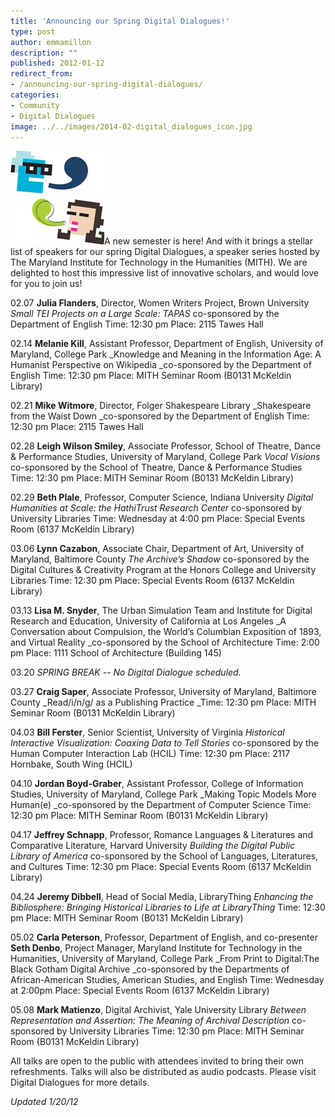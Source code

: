 ```yaml
---
title: 'Announcing our Spring Digital Dialogues!'
type: post
author: emmamillon
description: ""
published: 2012-01-12
redirect_from: 
- /announcing-our-spring-digital-dialogues/
categories:
- Community
- Digital Dialogues
image: ../../images/2014-02-digital_dialogues_icon.jpg
---
```

![Digital Dialogues Icon](../../images/2014-02-digital_dialogues_icon.jpg)A new semester is here! And with it brings a stellar list of speakers for our spring Digital Dialogues, a speaker series hosted by The Maryland Institute for Technology in the Humanities (MITH). We are delighted to host this impressive list of innovative scholars, and would love for you to join us!

02.07 **Julia Flanders**, Director, Women Writers Project, Brown University _Small TEI Projects on a Large Scale: TAPAS_ co-sponsored by the Department of English Time: 12:30 pm Place: 2115 Tawes Hall

02.14 **Melanie Kill**, Assistant Professor, Department of English, University of Maryland, College Park \_Knowledge and Meaning in the Information Age: A Humanist Perspective on Wikipedia \_co-sponsored by the Department of English Time: 12:30 pm Place: MITH Seminar Room (B0131 McKeldin Library)

02.21 **Mike Witmore**, Director, Folger Shakespeare Library \_Shakespeare from the Waist Down \_co-sponsored by the Department of English Time: 12:30 pm Place: 2115 Tawes Hall

02.28 **Leigh Wilson Smiley**, Associate Professor, School of Theatre, Dance & Performance Studies, University of Maryland, College Park _Vocal Visions_ co-sponsored by the School of Theatre, Dance & Performance Studies Time: 12:30 pm Place: MITH Seminar Room (B0131 McKeldin Library)

02.29 **Beth Plale**, Professor, Computer Science, Indiana University _Digital Humanities at Scale: the HathiTrust Research Center_ co-sponsored by University Libraries Time: Wednesday at 4:00 pm Place: Special Events Room (6137 McKeldin Library)

03.06 **Lynn Cazabon**, Associate Chair, Department of Art, University of Maryland, Baltimore County _The Archive’s Shadow_ co-sponsored by the Digital Cultures & Creativity Program at the Honors College and University Libraries Time: 12:30 pm Place: Special Events Room (6137 McKeldin Library)

03.13 **Lisa M. Snyder**, The Urban Simulation Team and Institute for Digital Research and Education, University of California at Los Angeles \_A Conversation about Compulsion, the World’s Columbian Exposition of 1893, and Virtual Reality \_co-sponsored by the School of Architecture Time: 2:00 pm Place: 1111 School of Architecture (Building 145)

03.20 _SPRING BREAK -- No Digital Dialogue scheduled._

03.27 **Craig Saper**, Associate Professor, University of Maryland, Baltimore County \_Read/i/n/g/ as a Publishing Practice \_Time: 12:30 pm Place: MITH Seminar Room (B0131 McKeldin Library)

04.03 **Bill Ferster**, Senior Scientist, University of Virginia _Historical Interactive Visualization: Coaxing Data to Tell Stories_ co-sponsored by the Human Computer Interaction Lab (HCIL) Time: 12:30 pm Place: 2117 Hornbake, South Wing (HCIL)

04.10 **Jordan Boyd-Graber**, Assistant Professor, College of Information Studies, University of Maryland, College Park \_Making Topic Models More Human(e) \_co-sponsored by the Department of Computer Science Time: 12:30 pm Place: MITH Seminar Room (B0131 McKeldin Library)

04.17 **Jeffrey Schnapp**, Professor, Romance Languages & Literatures and Comparative Literature, Harvard University _Building the Digital Public Library of America_ co-sponsored by the School of Languages, Literatures, and Cultures Time: 12:30 pm Place: Special Events Room (6137 McKeldin Library)

04.24 **Jeremy Dibbell**, Head of Social Media, LibraryThing _Enhancing the Bibliosphere: Bringing Historical Libraries to Life at LibraryThing_ Time: 12:30 pm Place: MITH Seminar Room (B0131 McKeldin Library)

05.02 **Carla Peterson**, Professor, Department of English, and co-presenter **Seth Denbo**, Project Manager, Maryland Institute for Technology in the Humanities, University of Maryland, College Park \_From Print to Digital:The Black Gotham Digital Archive \_co-sponsored by the Departments of African-American Studies, American Studies, and English Time: Wednesday at 2:00pm Place: Special Events Room (6137 McKeldin Library)

05.08 **Mark Matienzo**, Digital Archivist, Yale University Library _Between Representation and Assertion: The Meaning of Archival Description_ co-sponsored by University Libraries Time: 12:30 pm Place: MITH Seminar Room (B0131 McKeldin Library)

All talks are open to the public with attendees invited to bring their own refreshments. Talks will also be distributed as audio podcasts. Please visit Digital Dialogues for more details.

_Updated 1/20/12_
